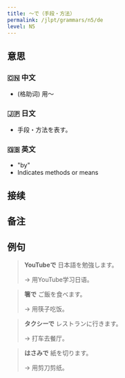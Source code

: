 ```yaml
---
title: 〜で（手段・方法）
permalink: /jlpt/grammars/n5/de
level: N5
---
```


## 意思

### 🇨🇳 中文

- (格助词) 用〜

### 🇯🇵 日文

- 手段・方法を表す。

### 🇬🇧 英文

- "by"
- Indicates methods or means

## 接续


## 备注


## 例句

>  **YouTubeで** 日本語を勉強します。
>
> → 用YouTube学习日语。

>  **箸で** ご飯を食べます。
>
> → 用筷子吃饭。

>  **タクシーで** レストランに行きます。
>
> → 打车去餐厅。

>  **はさみで** 紙を切ります。
>
> → 用剪刀剪纸。

